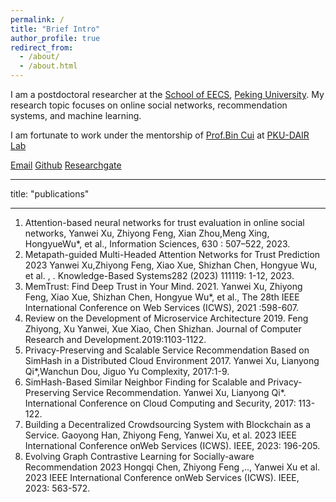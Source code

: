 ```yaml
---
permalink: /
title: "Brief Intro"
author_profile: true
redirect_from: 
  - /about/
  - /about.html
---
```


I am a postdoctoral researcher at the [School of EECS](https://eecs.pku.edu.cn/), [Peking University](https://www.pku.edu.cn/). My research topic focuses on online social networks, recommendation systems, and machine learning.

 I am fortunate to work under the mentorship of [Prof.Bin Cui](https://cuibinpku.github.io/papers.html) at [PKU-DAIR Lab](https://github.com/PKU-DAIR)

 [Email](yanwei.xu@pku.edu.cn) [Github](https://github.com/DiversityCloud) [Researchgate](https://www.researchgate.net/profile/Yanwei-Xu-3) 

---

title: "publications"

---
1. Attention-based neural networks for trust evaluation in online social networks,
Yanwei Xu, Zhiyong Feng, Xian Zhou,Meng Xing, HongyueWu*, et al., Information Sciences, 630 : 507–522, 2023.
2. Metapath-guided Multi-Headed Attention Networks for Trust Prediction 2023
Yanwei Xu,Zhiyong Feng, Xiao Xue, Shizhan Chen, Hongyue Wu, et al. , . Knowledge-Based Systems282
(2023) 111119: 1-12, 2023.
3. MemTrust: Find Deep Trust in Your Mind. 2021. Yanwei Xu, Zhiyong Feng, Xiao Xue, Shizhan Chen, Hongyue Wu*, et al., The 28th IEEE International Conference on Web Services (ICWS), 2021 :598-607.
5. Review on the Development of Microservice Architecture 2019. Feng Zhiyong, Xu Yanwei, Xue Xiao, Chen Shizhan. Journal of Computer Research and Development.2019:1103-1122.
6. Privacy-Preserving and Scalable Service Recommendation Based on SimHash in a Distributed Cloud
Environment 2017. Yanwei Xu, Lianyong Qi*,Wanchun Dou, Jiguo Yu Complexity, 2017:1-9.
7. SimHash-Based Similar Neighbor Finding for Scalable and Privacy-Preserving Service Recommendation. Yanwei Xu, Lianyong Qi*. International Conference on Cloud Computing and Security, 2017: 113-122.
8. Building a Decentralized Crowdsourcing System with Blockchain as a Service.
Gaoyong Han, Zhiyong Feng, Yanwei Xu, et al. 2023 IEEE International Conference onWeb Services (ICWS).
IEEE, 2023: 196-205.
9. Evolving Graph Contrastive Learning for Socially-aware Recommendation 2023
Hongqi Chen, Zhiyong Feng ,.., Yanwei Xu et al. 2023 IEEE International Conference onWeb Services (ICWS).
IEEE, 2023: 563-572.


